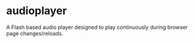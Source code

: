 audioplayer
===========

A Flash based audio player designed to play continuously during browser page changes/reloads.  